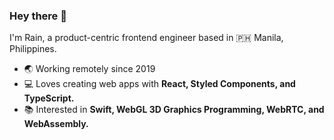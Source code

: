 ### Hey there 👋

I'm Rain, a product-centric frontend engineer based in 🇵🇭 Manila, Philippines.
- 🌏  Working remotely since 2019
- 💻  Loves creating web apps with **React, Styled Components, and TypeScript.**
- 📚  Interested in **Swift, WebGL 3D Graphics Programming, WebRTC, and WebAssembly.**

<!--
**raintomista/raintomista** is a ✨ _special_ ✨ repository because its `README.md` (this file) appears on your GitHub profile.

Here are some ideas to get you started:

- 🔭 I’m currently working on ...
- 🌱 I’m currently learning ...
- 👯 I’m looking to collaborate on ...
- 🤔 I’m looking for help with ...
- 💬 Ask me about ...
- 📫 How to reach me: ...
- 😄 Pronouns: ...
- ⚡ Fun fact: ...
-->
